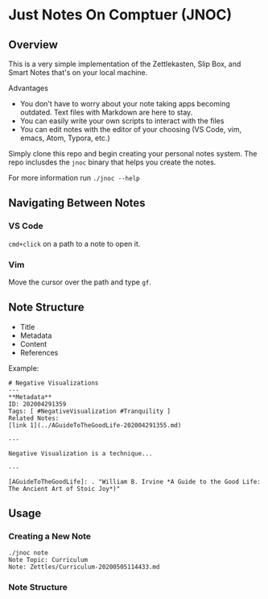 # Just Notes On Comptuer (JNOC)

## Overview

This is a very simple implementation of the Zettlekasten, Slip Box, and Smart Notes that's on your local machine. 

Advantages

* You don't have to worry about your note taking apps becoming outdated. Text files with Markdown are here to stay.
* You can easily write your own scripts to interact with the files
* You can edit notes with the editor of your choosing (VS Code, vim, emacs, Atom, Typora, etc.)

Simply clone this repo and begin creating your personal notes system. The repo inclusdes the `jnoc` binary that helps you create the notes. 

For more information run `./jnoc --help`

## Navigating Between Notes
### VS Code
`cmd+click` on a path to a note to open it. 
### Vim
Move the cursor over the path and type `gf`.

## Note Structure

* Title
* Metadata
* Content
* References

Example:
```
# Negative Visualizations  
---
**Metadata**  
ID: 202004291359  
Tags: [ #NegativeVisualization #Tranquility ]  
Related Notes:  
[link 1](../AGuideToTheGoodLife-202004291355.md)  

---

Negative Visualization is a technique...

---

[AGuideToTheGoodLife]: . "William B. Irvine *A Guide to the Good Life: The Ancient Art of Stoic Joy*)"  
```

## Usage

### Creating a New Note
```
./jnoc note
Note Topic: Curriculum
Note: Zettles/Curriculum-20200505114433.md
```

### Note Structure

